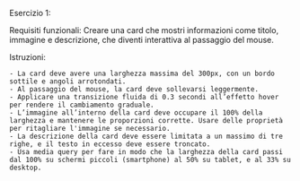 Esercizio 1: 

Requisiti funzionali: 
Creare una card che mostri informazioni come titolo, immagine e descrizione, che diventi interattiva al passaggio del mouse.

Istruzioni:

    - La card deve avere una larghezza massima del 300px, con un bordo sottile e angoli arrotondati.
    - Al passaggio del mouse, la card deve sollevarsi leggermente.
    - Applicare una transizione fluida di 0.3 secondi all’effetto hover per rendere il cambiamento graduale.
    - L’immagine all’interno della card deve occupare il 100% della larghezza e mantenere le proporzioni corrette. Usare delle proprietà per ritagliare l'immagine se necessario.
    - La descrizione della card deve essere limitata a un massimo di tre righe, e il testo in eccesso deve essere troncato.
    - Usa media query per fare in modo che la larghezza della card passi dal 100% su schermi piccoli (smartphone) al 50% su tablet, e al 33% su desktop.